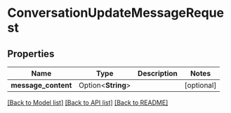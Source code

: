 # ConversationUpdateMessageRequest

## Properties

Name | Type | Description | Notes
------------ | ------------- | ------------- | -------------
**message_content** | Option<**String**> |  | [optional]

[[Back to Model list]](../README.md#documentation-for-models) [[Back to API list]](../README.md#documentation-for-api-endpoints) [[Back to README]](../README.md)


